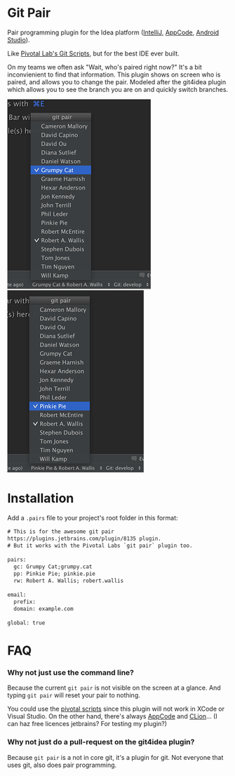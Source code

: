 # Git Pair

Pair programming plugin for the Idea platform ([IntelliJ](https://www.jetbrains.com/idea/), [AppCode](https://www.jetbrains.com/objc/), [Android Studio](http://developer.android.com/tools/studio/index.html)).

Like [Pivotal Lab's Git Scripts](https://github.com/pivotal/git_scripts), but for the best IDE ever built.

On my teams we often ask "Wait, who's paired right now?"  It's a bit inconvienient to find that information.  This plugin shows on screen who is paired, and allows you to change the pair.  Modeled after the git4idea plugin which allows you to see the branch you are on and quickly switch branches.

![Choose a pair](docs/screen-shot-gc.png)
![Choose a different pair](docs/screen-shot-pp.png)

# Installation

Add a `.pairs` file to your project's root folder in this format:

```
# This is for the awesome git pair https://plugins.jetbrains.com/plugin/8135 plugin.
# But it works with the Pivotal Labs `git pair` plugin too.

pairs:
  gc: Grumpy Cat;grumpy.cat
  pp: Pinkie Pie; pinkie.pie
  rw: Robert A. Wallis; robert.wallis

email:
  prefix:
  domain: example.com

global: true
```

# FAQ

### Why not just use the command line?

Because the current `git pair` is not visible on the screen at a glance.  And typing `git pair` will reset your pair to nothing.

You could use the [pivotal scripts](https://github.com/pivotal/git_scripts) since this plugin will not work in XCode or Visual Studio.  On the other hand, there's always [AppCode](https://www.jetbrains.com/objc/) and [CLion](https://www.jetbrains.com/clion/)... (I can haz free licences jetbrains?  For testing my plugin?)

### Why not just do a pull-request on the git4idea plugin?

Because `git pair` is a not in core git, it's a plugin for git.  Not everyone that uses git, also does pair programming.

